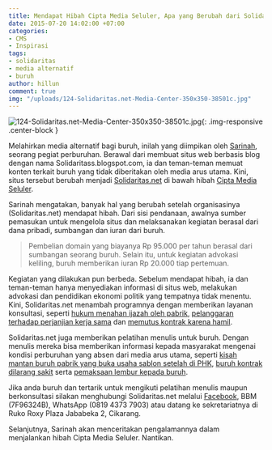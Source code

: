 ```yaml
---
title: Mendapat Hibah Cipta Media Seluler, Apa yang Berubah dari Solidaritas.net?
date: 2015-07-20 14:02:00 +07:00
categories:
- CMS
- Inspirasi
tags:
- solidaritas
- media alternatif
- buruh
author: hillun
comment: true
img: "/uploads/124-Solidaritas.net-Media-Center-350x350-38501c.jpg"
---
```


![124-Solidaritas.net-Media-Center-350x350-38501c.jpg](/uploads/124-Solidaritas.net-Media-Center-350x350-38501c.jpg){: .img-responsive .center-block }

Melahirkan media alternatif bagi buruh, inilah yang diimpikan oleh [Sarinah](http://ciptamedia.org/team/sarinah/), seorang pegiat perburuhan. Berawal dari membuat situs web berbasis blog dengan nama Solidaritass.blogspot.com, ia dan teman-teman memuat konten terkait buruh yang tidak diberitakan oleh media arus utama. Kini, situs tersebut berubah menjadi [Solidaritas.net](http://solidaritas.net/) di bawah hibah [Cipta Media Seluler](http://ciptamedia.org/tentang-cms/).

Sarinah mengatakan, banyak hal yang berubah setelah organisasinya (Solidaritas.net) mendapat hibah. Dari sisi pendanaan, awalnya sumber pemasukan untuk mengelola situs dan melaksanakan kegiatan berasal dari dana pribadi, sumbangan dan iuran dari buruh.

> Pembelian domain yang biayanya Rp 95.000 per tahun berasal dari sumbangan seorang buruh. Selain itu, untuk kegiatan advokasi keliling, buruh memberikan iuran Rp 20.000 tiap pertemuan.

Kegiatan yang dilakukan pun berbeda. Sebelum mendapat hibah, ia dan teman-teman hanya menyediakan informasi di situs web, melakukan advokasi dan pendidikan ekonomi politik yang tempatnya tidak menentu. Kini, Solidaritas.net menambah programnya dengan memberikan layanan konsultasi, seperti [hukum menahan ijazah oleh pabrik](http://solidaritas.net/2015/06/menahan-ijazah-adalah-pelanggaran-ham.html), [pelanggaran terhadap perjanjian kerja sama](http://solidaritas.net/2015/05/menjawab-pelanggaran-terhadap-perjanjian-bersama.html) dan [memutus kontrak karena hamil](http://solidaritas.net/2015/03/hamil-diputus-kontrak-adalah-kejahatan-terhadap-ham.html).

Solidaritas.net juga memberikan pelatihan menulis untuk buruh. Dengan menulis mereka bisa memberikan informasi kepada masyarakat mengenai kondisi perburuhan yang absen dari media arus utama, seperti [kisah mantan buruh pabrik yang buka usaha sablon setelah di PHK](http://solidaritas.net/2015/04/kisah-mantan-buruh-pabrik-buka-usaha-sablon-setelah-di-phk.html), [buruh kontrak dilarang sakit](http://solidaritas.net/2015/02/buruh-kontrak-dilarang-sakit.html) serta [pemaksaan lembur kepada buruh](http://solidaritas.net/2015/01/pemaksaan-lembur-kepada-buruh.html).

Jika anda buruh dan tertarik untuk mengikuti pelatihan menulis maupun berkonsultasi silakan menghubungi Solidaritas.net melalui [Facebook](https://www.facebook.com/solidaritasnews?fref=ts), BBM (7F96324B), WhatsApp (0819 4373 7903) atau datang ke sekretariatnya di Ruko Roxy Plaza Jababeka 2, Cikarang.

Selanjutnya, Sarinah akan menceritakan pengalamannya dalam menjalankan hibah Cipta Media Seluler. Nantikan.